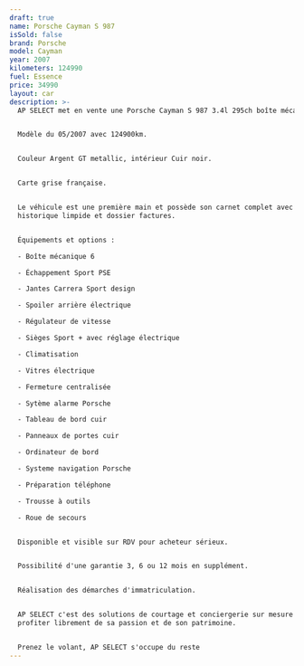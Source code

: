 ```yaml
---
draft: true
name: Porsche Cayman S 987
isSold: false
brand: Porsche
model: Cayman
year: 2007
kilometers: 124990
fuel: Essence
price: 34990
layout: car
description: >-
  AP SELECT met en vente une Porsche Cayman S 987 3.4l 295ch boîte mécanique.


  Modèle du 05/2007 avec 124900km.


  Couleur Argent GT metallic, intérieur Cuir noir.


  Carte grise française.


  Le véhicule est une première main et possède son carnet complet avec
  historique limpide et dossier factures.


  Équipements et options :

  - Boîte mécanique 6

  - Échappement Sport PSE

  - Jantes Carrera Sport design

  - Spoiler arrière électrique

  - Régulateur de vitesse

  - Sièges Sport + avec réglage électrique

  - Climatisation

  - Vitres électrique

  - Fermeture centralisée

  - Sytème alarme Porsche

  - Tableau de bord cuir

  - Panneaux de portes cuir

  - Ordinateur de bord

  - Systeme navigation Porsche

  - Préparation téléphone

  - Trousse à outils

  - Roue de secours


  Disponible et visible sur RDV pour acheteur sérieux.


  Possibilité d'une garantie 3, 6 ou 12 mois en supplément.


  Réalisation des démarches d'immatriculation.


  AP SELECT c'est des solutions de courtage et conciergerie sur mesure pour
  profiter librement de sa passion et de son patrimoine.


  Prenez le volant, AP SELECT s'occupe du reste
---
```



